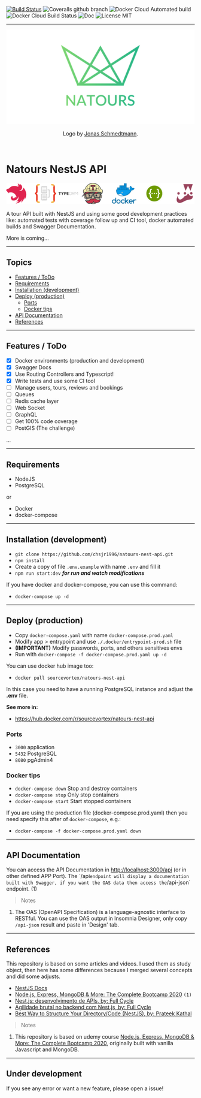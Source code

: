 [![Build Status](https://travis-ci.com/chsjr1996/natours-nest-api.svg?branch=main)](https://travis-ci.com/chsjr1996/natours-nest-api) ![Coveralls github branch](https://img.shields.io/coveralls/github/chsjr1996/natours-nest-api/main) ![Docker Cloud Automated build](https://img.shields.io/docker/cloud/automated/sourcevortex/natours-nest-api) ![Docker Cloud Build Status](https://img.shields.io/docker/cloud/build/sourcevortex/natours-nest-api) ![Doc](https://img.shields.io/badge/doc-swagger-%230E7FBF) ![License MIT](https://img.shields.io/github/license/chsjr1996/natours-nest-api)

---

![Natours Logo](./natours-logo.png)

<p align="center">Logo by <a href="https://github.com/jonasschmedtmann">Jonas Schmedtmann</a>.</p>

<br>

# Natours NestJS API

![Repository Banner](./repo-banner.png)

A tour API built with NestJS and using some good development practices like: automated tests with coverage follow up and CI tool, docker automated builds and Swagger Documentation.

More is coming...

---

## Topics

- [Features / ToDo](#features--todo)
- [Requirements](#requirements)
- [Installation (development)](#installation-development)
- [Deploy (production)](#deploy-production)
  - [Ports](#ports)
  - [Docker tips](#docker-tips)
- [API Documentation](#api-documentation)
- [References](#references)

---

## Features / ToDo

- [x] Docker environments (production and development)
- [x] Swagger Docs
- [x] Use Routing Controllers and Typescript!
- [x] Write tests and use some CI tool
- [ ] Manage users, tours, reviews and bookings
- [ ] Queues
- [ ] Redis cache layer
- [ ] Web Socket
- [ ] GraphQL
- [ ] Get 100% code coverage
- [ ] PostGIS (The challenge)

...

---

## Requirements

- NodeJS
- PostgreSQL

or

- Docker
- docker-compose

---

## Installation (development)

- `git clone https://github.com/chsjr1996/natours-nest-api.git`
- `npm install`
- Create a copy of file `.env.example` with name `.env` and fill it
- `npm run start:dev` **_for run and watch modifications_**

If you have docker and docker-compose, you can use this command:

- `docker-compose up -d`

---

## Deploy (production)

- Copy `docker-compose.yaml` with name `docker-compose.prod.yaml`
- Modify app > entrypoint and use `./.docker/entrypoint-prod.sh` file
- **(IMPORTANT)** Modify passwords, ports, and others sensitives envs
- Run with `docker-compose -f docker-compose.prod.yaml up -d `

You can use docker hub image too:

- `docker pull sourcevortex/natours-nest-api`

In this case you need to have a running PostgreSQL instance and adjust the **.env** file.

**See more in:**

- https://hub.docker.com/r/sourcevortex/natours-nest-api

### Ports

- `3000` application
- `5432` PostgreSQL
- `8080` pgAdmin4

### Docker tips

- `docker-compose down` Stop and destroy containers
- `docker-compose stop` Only stop containers
- `docker-compose start` Start stopped containers

If you are using the production file (docker-compose.prod.yaml) then you need specify this after of `docker-compose`, e.g.:

- `docker-compose -f docker-compose.prod.yaml down`

---

## API Documentation

You can access the API Documentation in [http://localhost:3000/api](http://localhost:3000/api`) (or in other defined APP Port). The `/api` endpoint will display a documentation built with Swagger, if you want the OAS data then access the `/api-json` endpoint. (1)

> Notes

1. The OAS (OpenAPI Specification) is a language-agnostic interface to RESTful. You can use the OAS output in Insomnia Designer, only copy `/api-json` result and paste in 'Design' tab.

---

## References

This repository is based on some articles and videos. I used them as study object, then here has some differences because I merged several concepts and did some adjusts.

- [NestJS Docs](https://docs.nestjs.com)
- [Node.js, Express, MongoDB & More: The Complete Bootcamp 2020](https://www.udemy.com/course/nodejs-express-mongodb-bootcamp) `(1)`
- [Nest.js: desenvolvimento de APIs, by: Full Cycle](https://www.youtube.com/watch?v=BT7novtdAgI&t=6650s)
- [Agilidade brutal no backend com Nest.js, by: Full Cycle](https://www.youtube.com/watch?v=qE0jRojtx08)
- [Best Way to Structure Your Directory/Code (NestJS), by: Prateek Kathal](https://medium.com/the-crowdlinker-chronicle/best-way-to-structure-your-directory-code-nestjs-a06c7a641401)

> Notes

1. This repository is based on udemy course [Node.js, Express, MongoDB & More: The Complete Bootcamp 2020](https://www.udemy.com/course/nodejs-express-mongodb-bootcamp/), originally built with vanilla Javascript and MongoDB.

---

## Under development

If you see any error or want a new feature, please open a issue!
